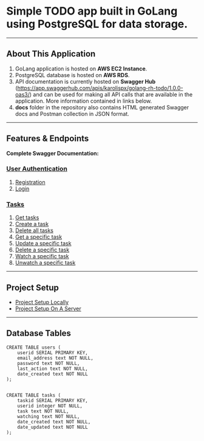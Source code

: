 # Simple TODO app built in GoLang using PostgreSQL for data storage.
***

## About This Application
1. GoLang application is hosted on **AWS EC2 Instance**.
2. PostgreSQL database is hosted on **AWS RDS**.
3. API documentation is currently hosted on **Swagger Hub** (https://app.swaggerhub.com/apis/karolispx/golang-rh-todo/1.0.0-oas3/) and can be used for making all API calls that are available in the application. More information contained in links below. 
4. **docs** folder in the repository also contains HTML generated Swagger docs and Postman collection in JSON format.

***

## Features & Endpoints
**Complete Swagger Documentation:**


### [User Authentication](https://github.com/karolispx/golang-rh-todo/wiki/3.-User-Authentication)
1. [Registration](https://github.com/karolispx/golang-rh-todo/wiki/3.-User-Authentication#1-registration)
2. [Login](https://github.com/karolispx/golang-rh-todo/wiki/3.-User-Authentication#2-login)
### [Tasks](https://github.com/karolispx/golang-rh-todo/wiki/4.-Tasks)
1. [Get tasks](https://github.com/karolispx/golang-rh-todo/wiki/4.-Tasks#1-get-tasks)
2. [Create a task](https://github.com/karolispx/golang-rh-todo/wiki/4.-Tasks#2-create-a-task)
3. [Delete all tasks](https://github.com/karolispx/golang-rh-todo/wiki/4.-Tasks#3-delete-all-tasks)
4. [Get a specific task](https://github.com/karolispx/golang-rh-todo/wiki/4.-Tasks#4-get-a-specific-task)
5. [Update a specific task](https://github.com/karolispx/golang-rh-todo/wiki/4.-Tasks#5-update-a-specific-task)
6. [Delete a specific task](https://github.com/karolispx/golang-rh-todo/wiki/4.-Tasks#6-delete-a-specific-task)
7. [Watch a specific task](https://github.com/karolispx/golang-rh-todo/wiki/4.-Tasks#7-watch-a-specific-task)
8. [Unwatch a specific task](https://github.com/karolispx/golang-rh-todo/wiki/4.-Tasks#8-unwatch-a-specific-task)

***

## Project Setup
* [Project Setup Locally](https://github.com/karolispx/golang-rh-todo/wiki/1.-Project-Setup-Locally)
* [Project Setup On A Server](https://github.com/karolispx/golang-rh-todo/wiki/2.-Project-Setup-On-A-Server)

***

## Database Tables
```
CREATE TABLE users (
    userid SERIAL PRIMARY KEY,
    email_address text NOT NULL,
    password text NOT NULL,
    last_action text NOT NULL,
    date_created text NOT NULL
);


CREATE TABLE tasks (
    taskid SERIAL PRIMARY KEY,
    userid integer NOT NULL,    
    task text NOT NULL,
    watching text NOT NULL,
    date_created text NOT NULL,
    date_updated text NOT NULL
);
```
